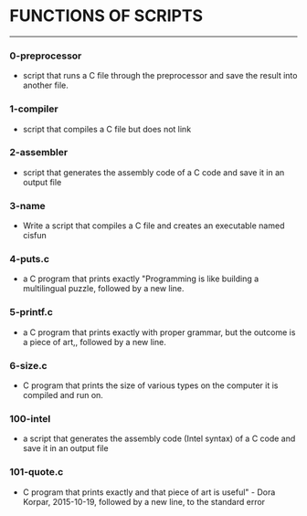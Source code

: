 
# FUNCTIONS OF SCRIPTS
---

### 0-preprocessor
- script that runs a C file through the preprocessor and save the result into another file.

### 1-compiler
- script that compiles a C file but does not link

### 2-assembler
- script that generates the assembly code of a C code and save it in an output file

### 3-name
- Write a script that compiles a C file and creates an executable named cisfun

### 4-puts.c
- a C program that prints exactly "Programming is like building a multilingual puzzle, followed by a new line.

### 5-printf.c
- a C program that prints exactly with proper grammar, but the outcome is a piece of art,, followed by a new line.

### 6-size.c
- C program that prints the size of various types on the computer it is compiled and run on.

### 100-intel
- a script that generates the assembly code (Intel syntax) of a C code and save it in an output file

### 101-quote.c
- C program that prints exactly and that piece of art is useful" - Dora Korpar, 2015-10-19, followed by a new line, to the standard error
